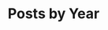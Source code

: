 ---
title: "Posts by Year"
permalink: /year-archive/
layout: posts
author_profile: true
comments: true
---